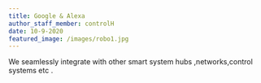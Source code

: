 ```yaml
---
title: Google & Alexa
author_staff_member: controlH
date: 10-9-2020
featured_image: /images/robo1.jpg
---
```

We seamlessly integrate with other smart system hubs ,networks,control systems etc  .
